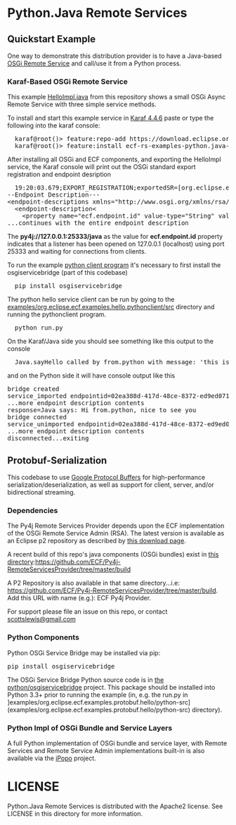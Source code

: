 Python.Java Remote Services
===========================

## Quickstart Example

One way to demonstrate this distribution provider is to have a Java-based [OSGi Remote Service](https://docs.osgi.org/specification/osgi.cmpn/8.0.0/service.remoteservices.html) and call/use it from a Python process.

### Karaf-Based OSGi Remote Service

This example  [HelloImpl.java](https://github.com/ECF/Py4j-RemoteServicesProvider/blob/master/examples/org.eclipse.ecf.examples.hello.javahost/src/org/eclipse/ecf/examples/hello/javahost/HelloImpl.java) from this repository shows a small OSGi Async Remote Service with three simple service methods.

To install and start this example service in [Karaf 4.4.6](https://karaf.apache.org/download) paste or type the following into the karaf console:

<pre>
  karaf@root()&gt; feature:repo-add https://download.eclipse.org/rt/ecf/latest/karaf-features.xml
  karaf@root()&gt; feature:install ecf-rs-examples-python.java-hello
</pre>

After installing all OSGi and ECF components, and exporting the HelloImpl service, the Karaf console will print out the OSGi standard export registration and  endpoint desription

<pre>
  19:20:03.679;EXPORT_REGISTRATION;exportedSR=[org.eclipse.ecf.examples.hello.IHello];cID=URIID [uri=py4j://127.0.0.1:25333/java];rsId=1
--Endpoint Description---
&lt;endpoint-descriptions xmlns="http://www.osgi.org/xmlns/rsa/v1.0.0"&gt;
  &lt;endpoint-description&lt;
    &lt;property name="ecf.endpoint.id" value-type="String" value="py4j://127.0.0.1:25333/java"/&gt;
...continues with the entire endpoint description  
</pre>

The **py4j://127.0.0.1:25333/java** as the value for **ecf.endpoint.id** property indicates that a listener has been opened on 127.0.0.1 (localhost) using port 25333 and waiting for connections from clients.

To run the example [python client program](examples/org.eclipse.ecf.examples.hello.pythonclient/src/run.py) it's necessary to first install the osgiservicebridge (part of this codebase)

<pre>
  pip install osgiservicebridge
</pre>

The python hello service client can be run by going to the [examples/org.eclipse.ecf.examples.hello.pythonclient/src](examples/org.eclipse.ecf.examples.hello.pythonclient/src) directory and running the pythonclient program.

<pre>
  python run.py
</pre>

On the Karaf/Java side you should see something like this output to the console

<pre>
  Java.sayHello called by from.python with message: 'this is a big hello from Python!!!'
</pre>

and on the Python side it will have console output like this

<pre>
bridge created
service_imported endpointid=02ea388d-417d-48ce-8372-ed9ed0714bb4;proxy=org.eclipse.ecf.examples.hello.javahost.HelloImpl@59f0e37d;endpoint_props={'objectClass': 
...more endpoint description contents
response=Java says: Hi from.python, nice to see you
bridge connected
service_unimported endpointid=02ea388d-417d-48ce-8372-ed9ed0714bb4;proxy=org.eclipse.ecf.examples.hello.javahost.HelloImpl@59f0e37d;endpoint_props={'objectClass': 
...more endpoint description contents
disconnected...exiting
</pre>

## Protobuf-Serialization

This codebase to use [Google Protocol Buffers](https://protobuf.dev/) for high-performance serialization/deserialization, as well as support for client, server, and/or bidirectional streaming.

### Dependencies

The Py4j Remote Services Provider depends upon the ECF implementation of the OSGi Remote Service Admin (RSA).   The latest version is available as an Eclipse p2 repository as described by [this download page](https://www.eclipse.org/ecf/downloads.php).

A recent build of this repo's java components (OSGi bundles) exist in [this directory](https://github.com/ECF/Py4j-RemoteServicesProvider/tree/master/build):https://github.com/ECF/Py4j-RemoteServicesProvider/tree/master/build

A P2 Repository is also available in that same directory...i.e:  https://github.com/ECF/Py4j-RemoteServicesProvider/tree/master/build.  Add this URL with name (e.g.):  ECF Py4j Provider.

For support please file an issue on this repo, or contact [scottslewis@gmail.com](mailto:scottslewis@gmail.com)

### Python Components

Python OSGi Service Bridge may be installed via pip:

<pre>
pip install osgiservicebridge
</pre>

The OSGi Service Bridge Python source code is in [the python/osgiservicebridge](https://github.com/ECF/Py4j-RemoteServicesProvider/tree/master/python/osgiservicebridge) project.   This package should be installed into Python 3.3+ prior to running the example (in, e.g. the run.py in ]examples/org.eclipse.ecf.examples.protobuf.hello/python-src](examples/org.eclipse.ecf.examples.protobuf.hello/python-src) directory).

### Python Impl of OSGi Bundle and Service Layers

A full Python implementation of OSGi bundle and service layer, with Remote Services and Remote Service Admin implementations built-in is also available via the [iPopo](https://ipopo.readthedocs.io/en/1.0.1/) project.

LICENSE
=======

Python.Java Remote Services is distributed with the Apache2 license. See LICENSE in this directory for more
information.

